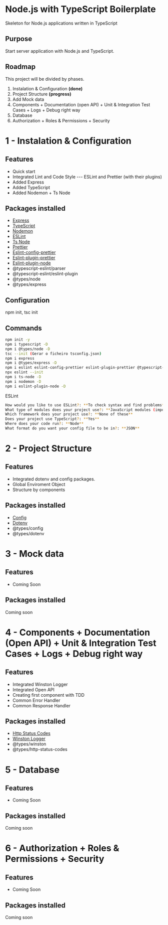 
# Node.js with TypeScript Boilerplate
Skeleton for Node.js applications written in TypeScript  
## Purpose
 Start server application with Node.js and TypeScript.
## Roadmap
This project will be divided by phases.
1. Instalation & Configuration **(done)**
2. Project Structure **(progress)**
3. Add Mock data
4. Components + Documentation (open API) + Unit & Integration Test Cases + Logs + Debug right way
5. Database 
6. Authorization + Roles & Permissions + Security
# 1 - Instalation & Configuration
## Features
- Quick start
- Integrated Lint and Code Style --- ESLint and Prettier (with their plugins)
- Added Express
- Added TypeScript
- Added Nodemon + Ts Node
## Packages installed
- [Express](https://expressjs.com/)
- [TypeScript](https://www.typescriptlang.org/)
- [Nodemon](https://nodemon.io/)
- [ESLint](https://eslint.org/)
- [Ts Node](https://github.com/TypeStrong/ts-node)
- [Prettier](https://prettier.io/)
- [Eslint-config-prettier](https://github.com/prettier/eslint-config-prettier)
- [Eslint-plugin-prettier](https://github.com/prettier/eslint-plugin-prettier)
- [Eslint-plugin-node](https://github.com/prettier/eslint-plugin-node)
- @typescript-eslint/parser
- @typescript-eslint/eslint-plugin
- @types/node
- @types/express
## Configuration
npm init, tsc init
## Commands
```bash
npm init -y
npm i typescript -D
npm i @types/node -D
tsc --init (Gerar o ficheiro tsconfig.json)
npm i express
npm i @types/express -D
npm i eslint eslint-config-prettier eslint-plugin-prettier @typescript-eslint/parser @typescript-eslint/eslint-plugin prettier -D
npx eslint --init
npm i ts-node -D
npm i nodemon -D
npm i eslint-plugin-node -D
```

ESLint
```bash
How would you like to use ESLint?: **To check syntax and find problems**
What type of modules does your project use?: **JavaScript modules (import/export)**
Which framework does your project use?: **None of these**
Does your project use TypeScript?: **Yes**
Where does your code run?: **Node**
What format do you want your config file to be in?: **JSON**
```
# 2 - Project Structure 
## Features
- Integrated dotenv and config packages.
- Global Enviroment Object
- Structure by components
## Packages installed
- [Config](https://github.com/node-config/node-config)
- [Dotenv](https://github.com/motdotla/dotenv)
- @types/config
- @types/dotenv
# 3 - Mock data
## Features
- Coming Soon
## Packages installed
Coming soon
# 4 - Components + Documentation (Open API) + Unit & Integration Test Cases + Logs + Debug right way
## Features
- Integrated Winston Logger
- Integrated Open API
- Creating first component with TDD
- Common Error Handler
- Common Response Handler
## Packages installed
- [Http Status Codes](https://github.com/prettymuchbryce/http-status-codes)
- [Winston Logger](https://github.com/winstonjs/winston)
- @types/winston
- @types/http-status-codes
# 5 - Database
## Features
- Coming Soon
## Packages installed
Coming soon
# 6 - Authorization + Roles & Permissions + Security
## Features
- Coming Soon
## Packages installed
Coming soon

